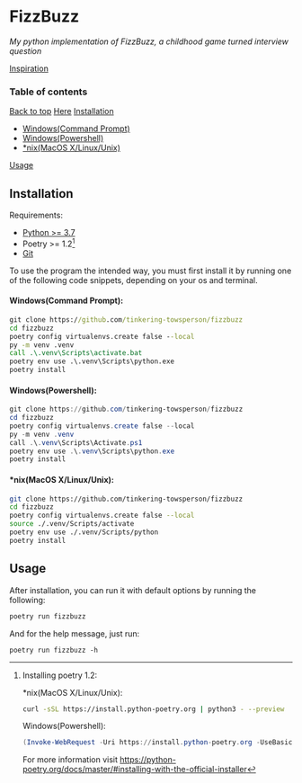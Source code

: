 # FizzBuzz
*My python implementation of FizzBuzz, a childhood game turned interview question*

[Inspiration]()

### Table of contents
[Back to top](#fizzbuzz)
[Here](#table-of-contents)
[Installation](#installation)
 - [Windows(Command Prompt)](#windowscommand-prompt)
 - [Windows(Powershell)](#windowspowershell)
 - [*nix(MacOS X/Linux/Unix)](#nixmacos-xlinuxunix)

[Usage](#usage)

## Installation

Requirements:
 - [Python >= 3.7](https://python.org/downloads/)
 - Poetry >= 1.2[^1]
 - [Git](https://git-scm.com)


To use the program the intended way, you must first install it by running one of the following code snippets, depending on your os and terminal.

#### Windows(Command Prompt):
```bat
git clone https://github.com/tinkering-towsperson/fizzbuzz
cd fizzbuzz
poetry config virtualenvs.create false --local
py -m venv .venv
call .\.venv\Scripts\activate.bat
poetry env use .\.venv\Scripts\python.exe
poetry install
```

#### Windows(Powershell):
```ps1
git clone https://github.com/tinkering-towsperson/fizzbuzz
cd fizzbuzz
poetry config virtualenvs.create false --local
py -m venv .venv
call .\.venv\Scripts\Activate.ps1
poetry env use .\.venv\Scripts\python.exe
poetry install
```

#### *nix(MacOS X/Linux/Unix):
```bash
git clone https://github.com/tinkering-towsperson/fizzbuzz
cd fizzbuzz
poetry config virtualenvs.create false --local
source ./.venv/Scripts/activate
poetry env use ./.venv/Scripts/python
poetry install
```

## Usage
After installation, you can run it with default options by running the following:
```bash
poetry run fizzbuzz
```
And for the help message, just run:
```
poetry run fizzbuzz -h
```

[^1]: Installing poetry 1.2:

	*nix(MacOS X/Linux/Unix):
	```bash
	curl -sSL https://install.python-poetry.org | python3 - --preview
	```
	Windows(Powershell):
	```ps1
	(Invoke-WebRequest -Uri https://install.python-poetry.org -UseBasicParsing).Content | py - --preview
	```
	For more information visit https://python-poetry.org/docs/master/#installing-with-the-official-installer
